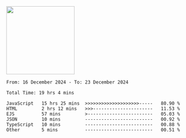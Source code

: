 <img height="180em" src="https://github-readme-stats-eight-theta.vercel.app/api?username=bkundev&show_icons=true&theme=radical&include_all_commits=true&count_private=true"/>
<!--START_SECTION:waka-->

```all_time
From: 16 December 2024 - To: 23 December 2024

Total Time: 19 hrs 4 mins

JavaScript   15 hrs 25 mins  >>>>>>>>>>>>>>>>>>>>-----   80.90 %
HTML         2 hrs 12 mins   >>>----------------------   11.53 %
EJS          57 mins         >------------------------   05.03 %
JSON         10 mins         -------------------------   00.92 %
TypeScript   10 mins         -------------------------   00.88 %
Other        5 mins          -------------------------   00.51 %
```

<!--END_SECTION:waka-->